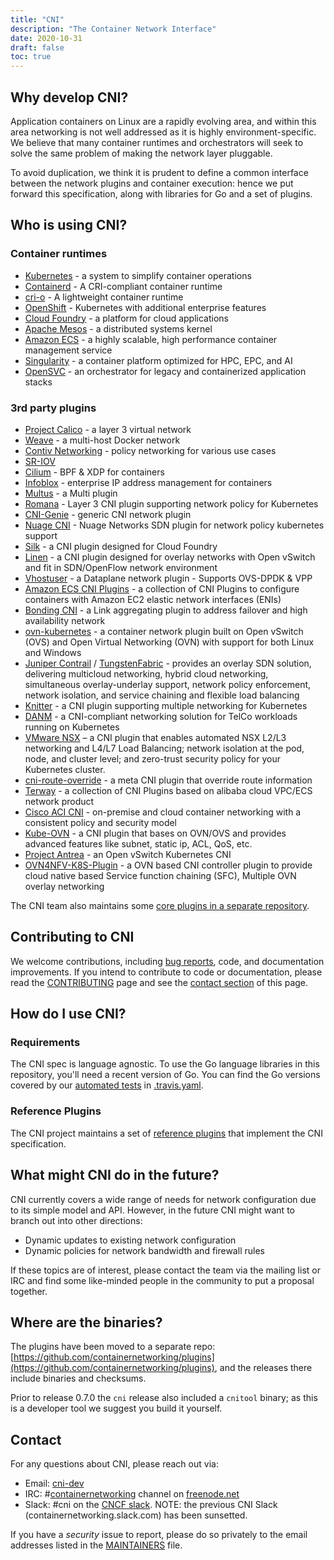 ```yaml
---
title: "CNI"
description: "The Container Network Interface"
date: 2020-10-31
draft: false
toc: true
---
```


## Why develop CNI?

Application containers on Linux are a rapidly evolving area, and within this area networking is not well addressed as it is highly environment-specific.
We believe that many container runtimes and orchestrators will seek to solve the same problem of making the network layer pluggable.

To avoid duplication, we think it is prudent to define a common interface between the network plugins and container execution: hence we put forward this specification, along with libraries for Go and a set of plugins.

## Who is using CNI?

### Container runtimes
- [Kubernetes](https://kubernetes.io/docs/admin/network-plugins/) - a system to simplify container operations
- [Containerd](https://containerd.io/) - A CRI-compliant container runtime
- [cri-o](https://cri-o.io/) - A lightweight container runtime
- [OpenShift](https://github.com/openshift/origin/blob/master/docs/openshift_networking_requirements.md) - Kubernetes with additional enterprise features
- [Cloud Foundry](https://github.com/cloudfoundry-incubator/cf-networking-release) - a platform for cloud applications
- [Apache Mesos](https://github.com/apache/mesos/blob/master/docs/cni.md) - a distributed systems kernel
- [Amazon ECS](https://aws.amazon.com/ecs/) - a highly scalable, high performance container management service
- [Singularity](https://github.com/sylabs/singularity) - a container platform optimized for HPC, EPC, and AI
- [OpenSVC](https://docs.opensvc.com/latest/fr/agent.configure.cni.html) - an orchestrator for legacy and containerized application stacks

### 3rd party plugins
- [Project Calico](https://github.com/projectcalico/calico-cni) - a layer 3 virtual network
- [Weave](https://github.com/weaveworks/weave) - a multi-host Docker network
- [Contiv Networking](https://github.com/contiv/netplugin) - policy networking for various use cases
- [SR-IOV](https://github.com/hustcat/sriov-cni)
- [Cilium](https://github.com/cilium/cilium) - BPF & XDP for containers
- [Infoblox](https://github.com/infobloxopen/cni-infoblox) - enterprise IP address management for containers
- [Multus](https://github.com/Intel-Corp/multus-cni) - a Multi plugin
- [Romana](https://github.com/romana/kube) - Layer 3 CNI plugin supporting network policy for Kubernetes
- [CNI-Genie](https://github.com/Huawei-PaaS/CNI-Genie) - generic CNI network plugin
- [Nuage CNI](https://github.com/nuagenetworks/nuage-cni) - Nuage Networks SDN plugin for network policy kubernetes support 
- [Silk](https://github.com/cloudfoundry-incubator/silk) - a CNI plugin designed for Cloud Foundry
- [Linen](https://github.com/John-Lin/linen-cni) - a CNI plugin designed for overlay networks with Open vSwitch and fit in SDN/OpenFlow network environment
- [Vhostuser](https://github.com/intel/vhost-user-net-plugin) - a Dataplane network plugin - Supports OVS-DPDK & VPP
- [Amazon ECS CNI Plugins](https://github.com/aws/amazon-ecs-cni-plugins) - a collection of CNI Plugins to configure containers with Amazon EC2 elastic network interfaces (ENIs)
- [Bonding CNI](https://github.com/Intel-Corp/bond-cni) - a Link aggregating plugin to address failover and high availability network
- [ovn-kubernetes](https://github.com/openvswitch/ovn-kubernetes) - a container network plugin built on Open vSwitch (OVS) and Open Virtual Networking (OVN) with support for both Linux and Windows
- [Juniper Contrail](https://www.juniper.net/cloud) / [TungstenFabric](https://tungstenfabric.io) - provides an overlay SDN solution, delivering multicloud networking, hybrid cloud networking, simultaneous overlay-underlay support, network policy enforcement, network isolation, and service chaining and flexible load balancing
- [Knitter](https://github.com/ZTE/Knitter) - a CNI plugin supporting multiple networking for Kubernetes
- [DANM](https://github.com/nokia/danm) - a CNI-compliant networking solution for TelCo workloads running on Kubernetes
- [VMware NSX](https://docs.vmware.com/en/VMware-NSX-T/2.2/com.vmware.nsxt.ncp_kubernetes.doc/GUID-6AFA724E-BB62-4693-B95C-321E8DDEA7E1.html) – a CNI plugin that enables automated NSX L2/L3 networking and L4/L7 Load Balancing; network isolation at the pod, node, and cluster level; and zero-trust security policy for your Kubernetes cluster.
- [cni-route-override](https://github.com/redhat-nfvpe/cni-route-override) - a meta CNI plugin that override route information
- [Terway](https://github.com/AliyunContainerService/terway) - a collection of CNI Plugins based on alibaba cloud VPC/ECS network product
- [Cisco ACI CNI](https://github.com/noironetworks/aci-containers) - on-premise and cloud container networking with a consistent policy and security model
- [Kube-OVN](https://github.com/alauda/kube-ovn) - a CNI plugin that bases on OVN/OVS and provides advanced features like subnet, static ip, ACL, QoS, etc.
- [Project Antrea](https://github.com/vmware-tanzu/antrea) - an Open vSwitch Kubernetes CNI
- [OVN4NFV-K8S-Plugin](https://github.com/opnfv/ovn4nfv-k8s-plugin) - a OVN based CNI controller plugin to provide cloud native based Service function chaining (SFC), Multiple OVN overlay networking

The CNI team also maintains some [core plugins in a separate repository](https://github.com/containernetworking/plugins).

## Contributing to CNI

We welcome contributions, including [bug reports](https://github.com/containernetworking/cni/issues), code, and documentation improvements.
If you intend to contribute to code or documentation, please read the [CONTRIBUTING](/docs/contributing/) page and see the [contact section](#contact) of this page.

## How do I use CNI?

### Requirements

The CNI spec is language agnostic. To use the Go language libraries in this repository, you'll need a recent version of Go. You can find the Go versions covered by our [automated tests](https://travis-ci.org/containernetworking/cni/builds) in [.travis.yaml](https://github.com/containernetworking/cni/blob/master/.travis.yml).

### Reference Plugins

The CNI project maintains a set of [reference plugins](https://github.com/containernetworking/plugins) that implement the CNI specification.

## What might CNI do in the future?

CNI currently covers a wide range of needs for network configuration due to its simple model and API.
However, in the future CNI might want to branch out into other directions:

- Dynamic updates to existing network configuration
- Dynamic policies for network bandwidth and firewall rules

If these topics are of interest, please contact the team via the mailing list or IRC and find some like-minded people in the community to put a proposal together.

## Where are the binaries?

The plugins have been moved to a separate repo:
[https://github.com/containernetworking/plugins](https://github.com/containernetworking/plugins), and the releases there include binaries and checksums.

Prior to release 0.7.0 the `cni` release also included a `cnitool` binary; as this is a developer tool we suggest you build it yourself.

## Contact

For any questions about CNI, please reach out via:
- Email: [cni-dev](https://groups.google.com/forum/#!forum/cni-dev)
- IRC: #[containernetworking](irc://irc.freenode.net:6667/#containernetworking) channel on [freenode.net](https://freenode.net/)
- Slack: #cni on the [CNCF slack](https://slack.cncf.io/).  NOTE: the previous CNI Slack (containernetworking.slack.com) has been sunsetted.

If you have a _security_ issue to report, please do so privately to the email addresses listed in the [MAINTAINERS](https://github.com/containernetworking/cni/blob/master/MAINTAINERS) file.

